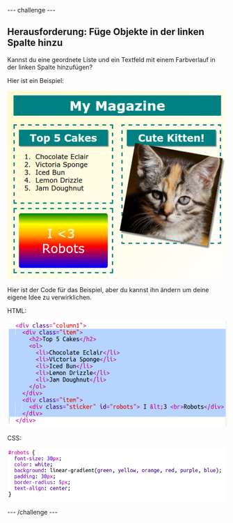 \--- challenge \---

## Herausforderung: Füge Objekte in der linken Spalte hinzu

Kannst du eine geordnete Liste und ein Textfeld mit einem Farbverlauf in der linken Spalte hinzufügen?

Hier ist ein Beispiel:

![Screenshot](images/magazine-challenge1-example.png)

Hier ist der Code für das Beispiel, aber du kannst ihn ändern um deine eigene Idee zu verwirklichen.

HTML:

![Screenshot](images/magazine-challenge1.png)

CSS:

![Screenshot](images/magazine-challenge1-style.png)

\--- /challenge \---